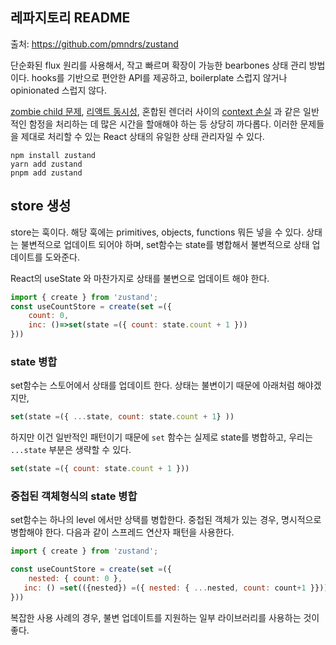 ## 레파지토리 README

출처: https://github.com/pmndrs/zustand

단순화된 flux 원리를 사용해서, 작고 빠르며 확장이 가능한 bearbones 상태 관리 방법이다.
hooks를 기반으로 편안한 API를 제공하고, boilerplate 스럽지 않거나 opinionated 스럽지 않다.

[zombie child 문제](./zombie_child.md), [리액트 동시성](./react_concurrency.md), 혼합된 렌더러 사이의 [context 손실]() 과 같은 일반적인 함정을 처리하는 데 많은 시간을 할애해야 하는 등 상당히 까다롭다.
이러한 문제들을 제대로 처리할 수 있는 React 상태의 유일한 상태 관리자일 수 있다.

```
npm install zustand
yarn add zustand
pnpm add zustand
```

## store 생성

store는 훅이다.
해당 훅에는 primitives, objects, functions 뭐든 넣을 수 있다.
상태는 불변적으로 업데이트 되어야 하며, set함수는 state를 병합해서 불변적으로 상태 업데이트를 도와준다.

React의 useState 와 마찬가지로 상태를 불변으로 업데이트 해야 한다.

```js
import { create } from 'zustand';
const useCountStore = create(set =({
    count: 0,
    inc: ()=>set(state =({ count: state.count + 1 }))
}))
```

### state 병합
>
set함수는 스토어에서 상태를 업데이트 한다.
상태는 불변이기 때문에 아래처럼 해야겠지만,

```js
set(state =({ ...state, count: state.count + 1} ))
```
>
하지만 이건 일반적인 패턴이기 때문에 `set` 함수는 실제로 state를 병합하고, 우리는 `...state` 부분은 생략할 수 있다.

```js
set(state =({ count: state.count + 1 }))
```

### 중첩된 객체형식의 state 병합

set함수는 하나의 level 에서만 상택를 병합한다.
중첩된 객체가 있는 경우, 명시적으로 병합해야 한다.
다음과 같이 스프레드 연산자 패턴을 사용한다.

```js
import { create } from 'zustand';

const useCountStore = create(set =({
    nested: { count: 0 },
   inc: () =set(({nested}) =({ nested: { ...nested, count: count+1 }}))
}))
```

복잡한 사용 사례의 경우, 불변 업데이트를 지원하는 일부 라이브러리를 사용하는 것이 좋다.

## 